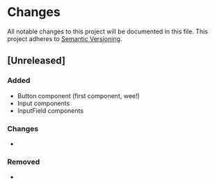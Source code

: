 # Changes

All notable changes to this project will be documented in this file.
This project adheres to [Semantic Versioning](http://semver.org/).

## [Unreleased]

### Added

* Button component (first component, wee!)
* Input components
* InputField components

### Changes

*

### Removed

*
